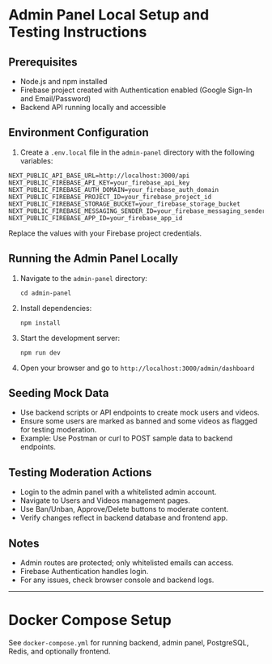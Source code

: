 # Admin Panel Local Setup and Testing Instructions

## Prerequisites
- Node.js and npm installed
- Firebase project created with Authentication enabled (Google Sign-In and Email/Password)
- Backend API running locally and accessible

## Environment Configuration
1. Create a `.env.local` file in the `admin-panel` directory with the following variables:

```
NEXT_PUBLIC_API_BASE_URL=http://localhost:3000/api
NEXT_PUBLIC_FIREBASE_API_KEY=your_firebase_api_key
NEXT_PUBLIC_FIREBASE_AUTH_DOMAIN=your_firebase_auth_domain
NEXT_PUBLIC_FIREBASE_PROJECT_ID=your_firebase_project_id
NEXT_PUBLIC_FIREBASE_STORAGE_BUCKET=your_firebase_storage_bucket
NEXT_PUBLIC_FIREBASE_MESSAGING_SENDER_ID=your_firebase_messaging_sender_id
NEXT_PUBLIC_FIREBASE_APP_ID=your_firebase_app_id
```

Replace the values with your Firebase project credentials.

## Running the Admin Panel Locally
1. Navigate to the `admin-panel` directory:
   ```
   cd admin-panel
   ```
2. Install dependencies:
   ```
   npm install
   ```
3. Start the development server:
   ```
   npm run dev
   ```
4. Open your browser and go to `http://localhost:3000/admin/dashboard`

## Seeding Mock Data
- Use backend scripts or API endpoints to create mock users and videos.
- Ensure some users are marked as banned and some videos as flagged for testing moderation.
- Example: Use Postman or curl to POST sample data to backend endpoints.

## Testing Moderation Actions
- Login to the admin panel with a whitelisted admin account.
- Navigate to Users and Videos management pages.
- Use Ban/Unban, Approve/Delete buttons to moderate content.
- Verify changes reflect in backend database and frontend app.

## Notes
- Admin routes are protected; only whitelisted emails can access.
- Firebase Authentication handles login.
- For any issues, check browser console and backend logs.

---

# Docker Compose Setup

See `docker-compose.yml` for running backend, admin panel, PostgreSQL, Redis, and optionally frontend.

